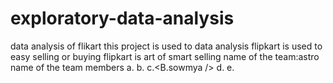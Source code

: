 # exploratory-data-analysis
data analysis of flikart
this project is used to data analysis
flipkart is used to easy selling or buying
flipkart is art of smart selling
name of the team:astro
name of the team members
a.<chintalapudi samatha naga sri />
b.<manjula pujitha />
c.<B.sowmya />
d.<yamala tarun kumar />
e.<surlakartheek />
